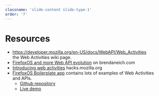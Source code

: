 ```yaml
---
classname: 'slide-content slide-type-1'
order: '7'
---
```


Resources
=========

* <https://developer.mozilla.org/en-US/docs/WebAPI/Web_Activities>  
  the Web Activities wiki page.
* [FirefoxOS and more Web API evolution](https://brendaneich.com/2013/03/mwc-2013-firefox-os-and-more-web-api-evolution/) on brendaneich.com
* [Introducing web activities](https://hacks.mozilla.org/2013/01/introducing-web-activities/) hacks.mozilla.org
* [FirefoxOS Boilerplate app](https://hacks.mozilla.org/2013/01/introducing-the-firefox-os-boilerplate-app/) contains lots of examples of Web Activities and APIs.
  * [Github repository](https://github.com/robnyman/Firefox-OS-Boilerplate-App)
  * [Live demo](http://robnyman.github.io/Firefox-OS-Boilerplate-App/)